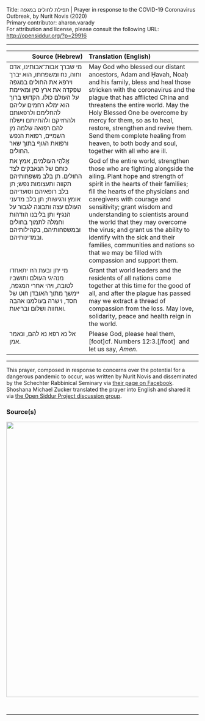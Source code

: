 <html>
<head></head>
<body>
Title: תפילת לחולים במגפה | Prayer in response to the COVID-19 Coronavirus Outbreak, by Nurit Novis (2020)<br />
Primary contributor: aharon.varady<br />
For attribution and license, please consult the following URL: <a href="http://opensiddur.org/?p=29916">http://opensiddur.org/?p=29916</a>
<p />
<hr />

<table style="margin-left: auto;margin-right: auto;" class="draggable">
<thead><tr><th id="x" style="text-align: right;">Source (Hebrew)</th><th style="text-align: left;">Translation (English)</th></tr></thead>
<tbody>
<tr><td style="vertical-align:top;">
<div class="liturgy"><span lang="he">
מי שברך אבות־אבותינו, 
אדם וחוה, נח ומשפחתו, 
הוא יברך וירפא את החולים במגפה 
שפקדה את ארץ סין ומאיימת על העולם כולו. 
הקדוש ברוך הוא ימלא רחמים עליהם 
להחלימם ולרפאותם ולהחזיקם ולהחיותם 
וישלח להם רפואה שלמה מן השמיים, 
רפואת הנפש ורפואת הגוף 
בתוך שאר החולים.
</span></div></td>
 
<td style="vertical-align:top;">
<div class="english">
May God who blessed our distant ancestors, 
Adam and Ḥavah, Noaḥ and his family, 
bless and heal those stricken with the coronavirus and the plague 
that has afflicted China and threatens the entire world. 
May the Holy Blessed One be overcome by mercy for them, 
so as to heal, restore, strengthen and revive them. 
Send them complete healing from heaven, 
to both body and soul, 
together with all who are ill.
</div></td></tr>


<tr><td style="vertical-align:top;">
<div class="liturgy"><span lang="he">
אֱלֹהֵי העולמים, 
אמץ את כוחם של הנאבקים לצד החולים. 
תן בלב משפחותיהם תקווה ותעצומות נפש; 
תן בלב רופאיהם וסועדיהם אומץ ורגישות; 
תן בלב מדעני העולם עצה ותבונה 
לגבור על הנגיף 
ותן בליבנו הזדהות וחמלה לתמוך 
בחולים ובמשפחותיהם, 
בקהילותיהם ובמדינותיהם.
</span></div></td>
 
<td style="vertical-align:top;">
<div class="english">
God of the entire world, 
strengthen those who are fighting alongside the ailing. 
Plant hope and strength of spirit in the hearts of their families; 
fill the hearts of the physicians and caregivers with courage and sensitivity; 
grant wisdom and understanding to scientists around the world 
that they may overcome the virus; 
and grant us the ability to identify 
with the sick and their families, 
communities and nations 
so that we may be filled with compassion and support them.
</div></td></tr>


<tr><td style="vertical-align:top;">
<div class="liturgy"><span lang="he">
מי יתן ובעת הזו יתאחדו מנהיגי העולם 
ותושביו לטובה, 
ויהי אחרי המגפה, 
יימשך מתוך האובדן חוט של חסד, 
וישרה בעולמנו אהבה ואחווה ושלום ובריאות. 
</span></div></td>
 
<td style="vertical-align:top;">
<div class="english">
Grant that world leaders and the residents of all nations come together at this time 
for the good of all, 
and after the plague has passed 
may we extract a thread of compassion from the loss. 
May love, solidarity, peace and health reign in the world.
</div></td></tr>


<tr><td style="vertical-align:top;">
<div class="liturgy"><span lang="he">
אל נא רפא נא להם, 
ונאמר אמן.
</span></div></td>
 
<td style="vertical-align:top;">
<div class="english">
Please God, please heal them,[foot]cf. Numbers 12:3.[/foot]&nbsp; 
and let us say, <em>Amen</em>.
</div></td></tr>
</tbody></table>

<hr />

This prayer, composed in response to concerns over the potential for a dangerous pandemic to occur, was written by Nurit Novis and disseminated by the Schechter Rabbinical Seminary via <a href="https://www.facebook.com/schechter.rabbinical.seminary/posts/2365129690413467">their page on Facebook</a>. Shoshana Michael Zucker translated the prayer into English and shared it via <a href="https://www.facebook.com/groups/opensiddur/permalink/10157290908767746/">the Open Siddur Project discussion group</a>.

<h3>Source(s)</h3>

<a href="https://opensiddur.org/wp-content/uploads/2020/02/prayer-in-response-to-the-coronavirus-Nurit-Novis-2019.jpg"><img src="https://opensiddur.org/wp-content/uploads/2020/02/prayer-in-response-to-the-coronavirus-Nurit-Novis-2019.jpg" alt="" width="960" height="720" class="alignnone size-full wp-image-29917" /></a>

&nbsp;

<hr />

&nbsp;
</body>
</html>